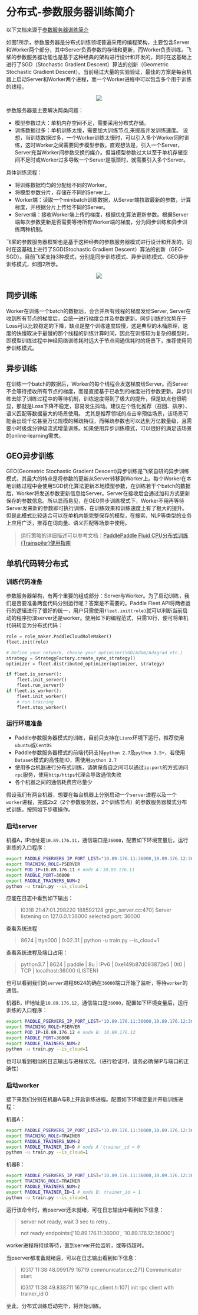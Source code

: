 # 分布式-参数服务器训练简介

以下文档来源于[参数服务器训练简介](https://www.paddlepaddle.org.cn/tutorials/projectdetail/454253)

如图1所示，参数服务器是分布式训练领域普遍采用的编程架构，主要包含Server和Worker两个部分，其中Server负责参数的存储和更新，而Worker负责训练。飞桨的参数服务器功能也是基于这种经典的架构进行设计和开发的，同时在这基础上进行了SGD（Stochastic Gradient Descent）算法的创新（Geometric Stochastic Gradient Descent）。当前经过大量的实验验证，最佳的方案是每台机器上启动Server和Worker两个进程，而一个Worker进程中可以包含多个用于训练的线程。
<p align="center">
<img align="center" src="imgs/ps-overview.png">
<p>

参数服务器是主要解决两类问题：

- 模型参数过大：单机内存空间不足，需要采用分布式存储。
- 训练数据过多：单机训练太慢，需要加大训练节点,来提高并发训练速度。 设想，当训练数据过多，一个Worker训练太慢时，可以引入多个Worker同时训练，这时Worker之间需要同步模型参数。直观想法是，引入一个Server，Server充当Worker间参数交换的媒介。但当模型参数过大以至于单机存储空间不足时或Worker过多导致一个Server是瓶颈时，就需要引入多个Server。


具体训练流程：

- 将训练数据均匀的分配给不同的Worker。
- 将模型参数分片，存储在不同的Server上。
- Worker端：读取一个minibatch训练数据，从Server端拉取最新的参数，计算梯度，并根据分片上传给不同的Server。
- Server端：接收Worker端上传的梯度，根据优化算法更新参数。根据Server端每次参数更新是否需要等待所有Worker端的梯度，分为同步训练和异步训练两种机制。


飞桨的参数服务器框架也是基于这种经典的参数服务器模式进行设计和开发的，同时在这基础上进行了SGD(Stochastic Gradient Descent）算法的创新（GEO-SGD）。目前飞桨支持3种模式，分别是同步训练模式、异步训练模式、GEO异步训练模式，如图2所示。

<p align="center">
<img align="center" src="imgs/fleet-ps.png">
<p>

## 同步训练

Worker在训练一个batch的数据后，会合并所有线程的梯度发给Server, Server在收到所有节点的梯度后，会统一进行梯度合并及参数更新。同步训练的优势在于Loss可以比较稳定的下降，缺点是整个训练速度较慢，这是典型的木桶原理，速度的快慢取决于最慢的那个线程的训练计算时间，因此在训练较为复杂的模型时，即模型训练过程中神经网络训练耗时远大于节点间通信耗时的场景下，推荐使用同步训练模式。

## 异步训练

在训练一个batch的数据后，Worker的每个线程会发送梯度给Server。而Server不会等待接收所有节点的梯度，而是直接基于已收到的梯度进行参数更新。异步训练去除了训练过程中的等待机制，训练速度得到了极大的提升，但是缺点也很明显，那就是Loss下降不稳定，容易发生抖动。建议在个性化推荐（召回、排序）、语义匹配等数据量大的场景使用。 尤其是推荐领域的点击率预估场景，该场景可能会出现千亿甚至万亿规模的稀疏特征，而稀疏参数也可以达到万亿数量级，且需要小时级或分钟级流式增量训练。如果使用异步训练模式，可以很好的满足该场景的online-learning需求。

## GEO异步训练

GEO(Geometric Stochastic Gradient Descent)异步训练是飞桨自研的异步训练模式，其最大的特点是将参数的更新从Server转移到Worker上。每个Worker在本地训练过程中会使用SGD优化算法更新本地模型参数，在训练若干个batch的数据后，Worker将发送参数更新信息给Server。Server在接收后会通过加和方式更新保存的参数信息。所以显而易见，在GEO异步训练模式下，Worker不用再等待Server发来新的参数即可执行训练，在训练效果和训练速度上有了极大的提升。但是此模式比较适合可以在单机内能完整保存的模型，在搜索、NLP等类型的业务上应用广泛，推荐在词向量、语义匹配等场景中使用。

> 运行策略的详细描述可以参考文档：[PaddlePaddle Fluid CPU分布式训练(Trainspiler)使用指南](https://www.paddlepaddle.org.cn/tutorials/projectdetail/454253)

## 单机代码转分布式

### 训练代码准备
参数服务器架构，有两个重要的组成部分：Server与Worker。为了启动训练，我们是否要准备两套代码分别运行呢？答案是不需要的。Paddle Fleet API将两者运行的逻辑进行了很好的统一，用户只需使用`fleet.init(role)`就可以判断当前启动的程序扮演server还是worker。使用如下的编程范式，只需10行，便可将单机代码转变为分布式代码：
``` python
role = role_maker.PaddleCloudRoleMaker()
fleet.init(role)

# Define your network, choose your optimizer(SGD/Adam/Adagrad etc.)
strategy = StrategyFactory.create_sync_strategy()
optimizer = fleet.distributed_optimizer(optimizer, strategy)

if fleet.is_server():
    fleet.init_server()
    fleet.run_server()
if fleet.is_worker():
    fleet.init_worker()
    # run training
    fleet.stop_worker()
```

### 运行环境准备
- Paddle参数服务器模式的训练，目前只支持在`Liunx`环境下运行，推荐使用`ubuntu`或`CentOS`
- Paddle参数服务器模式的前端代码支持`python 2.7`及`python 3.5+`，若使用`Dataset`模式的高性能IO，需使用`python 2.7`
- 使用多台机器进行分布式训练，请确保各自之间可以通过`ip:port`的方式访问`rpc`服务，使用`http/https`代理会导致通信失败
- 各个机器之间的通信耗费应尽量少

假设我们有两台机器，想要在每台机器上分别启动一个`server`进程以及一个`worker`进程，完成2x2（2个参数服务器，2个训练节点）的参数服务器模式分布式训练，按照如下步骤操作。

### 启动server
机器A，IP地址是`10.89.176.11`，通信端口是`36000`，配置如下环境变量后，运行训练的入口程序：
```bash
export PADDLE_PSERVERS_IP_PORT_LIST="10.89.176.11:36000,10.89.176.12:36000"
export TRAINING_ROLE=PSERVER
export POD_IP=10.89.176.11 # node A：10.89.176.11
export PADDLE_PORT=36000
export PADDLE_TRAINERS_NUM=2
python -u train.py --is_cloud=1
```
应能在日志中看到如下输出：

> I0318 21:47:01.298220 188592128 grpc_server.cc:470] Server listening on 127.0.0.1:36000 selected port: 36000

查看系统进程
> 8624 | ttys000 | 0:02.31 | python -u train.py --is_cloud=1

查看系统进程及端口占用：

> python3.7 | 8624 | paddle | 8u | IPv6 | 0xe149b87d093872e5 | 0t0 | TCP |  localhost:36000 (LISTEN)

也可以看到我们的`server`进程8624的确在`36000`端口开始了监听，等待`worker`的通信。

机器B，IP地址是`10.89.176.12`，通信端口是`36000`，配置如下环境变量后，运行训练的入口程序：
```bash
export PADDLE_PSERVERS_IP_PORT_LIST="10.89.176.11:36000,10.89.176.12:36000"
export TRAINING_ROLE=PSERVER
export POD_IP=10.89.176.12 # node B: 10.89.176.12
export PADDLE_PORT=36000
export PADDLE_TRAINERS_NUM=2
python -u train.py --is_cloud=1
```
也可以看到相似的日志输出与进程状况。（进行验证时，请务必确保IP与端口的正确性）

### 启动worker

接下来我们分别在机器A与B上开启训练进程。配置如下环境变量并开启训练进程：

机器A：
```bash
export PADDLE_PSERVERS_IP_PORT_LIST="10.89.176.11:36000,10.89.176.12:36000"
export TRAINING_ROLE=TRAINER
export PADDLE_TRAINERS_NUM=2
export PADDLE_TRAINER_ID=0 # node A：trainer_id = 0
python -u train.py --is_cloud=1
```

机器B：
```bash
export PADDLE_PSERVERS_IP_PORT_LIST="10.89.176.11:36000,10.89.176.12:36000"
export TRAINING_ROLE=TRAINER
export PADDLE_TRAINERS_NUM=2
export PADDLE_TRAINER_ID=1 # node B: trainer_id = 1
python -u train.py --is_cloud=1
```

运行该命令时，若pserver还未就绪，可在日志输出中看到如下信息：
> server not ready, wait 3 sec to retry...
> 
> not ready endpoints:['10.89.176.11:36000', '10.89.176.12:36000']

worker进程将持续等待，直到server开始监听，或等待超时。

当pserver都准备就绪后，可以在日志输出看到如下信息：
> I0317 11:38:48.099179 16719 communicator.cc:271] Communicator start
> 
> I0317 11:38:49.838711 16719 rpc_client.h:107] init rpc client with trainer_id 0

至此，分布式训练启动完毕，将开始训练。